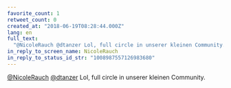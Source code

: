 ```yaml
---
favorite_count: 1
retweet_count: 0
created_at: "2018-06-19T08:28:44.000Z"
lang: en
full_text:
  "@NicoleRauch @dtanzer Lol, full circle in unserer kleinen Community."
in_reply_to_screen_name: NicoleRauch
in_reply_to_status_id_str: "1008987557126983680"
---
```


[@NicoleRauch](https://twitter.com/NicoleRauch)
[@dtanzer](https://twitter.com/dtanzer) Lol, full circle in unserer kleinen
Community.
